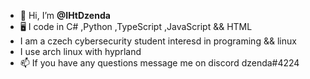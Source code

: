 - 👋 Hi, I’m **@IHtDzenda**
- 🖥 I code in C# ,Python ,TypeScript ,JavaScript && HTML 
- I am a czech cybersecurity student interesd in programing && linux
- I use arch linux with hyprland 
- 📫 If you have any questions message me on discord dzenda#4224

<!---
IHtDzenda/IHtDzenda is a ✨ special ✨ repository because its `README.md` (this file) appears on your GitHub profile.
You can click the Preview link to take a look at your changes.
--->

